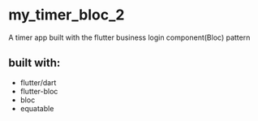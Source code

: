 # my_timer_bloc_2

A timer app built with the flutter business login component(Bloc) pattern


## built with:
- flutter/dart
- flutter-bloc
- bloc
- equatable


